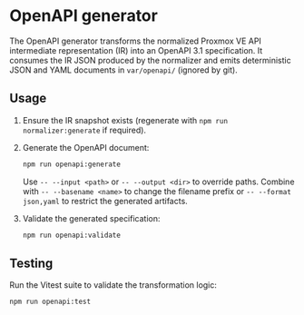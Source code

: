 # OpenAPI generator

The OpenAPI generator transforms the normalized Proxmox VE API intermediate
representation (IR) into an OpenAPI 3.1 specification. It consumes the IR JSON
produced by the normalizer and emits deterministic JSON and YAML documents in
`var/openapi/` (ignored by git).

## Usage

1. Ensure the IR snapshot exists (regenerate with `npm run normalizer:generate`
   if required).
2. Generate the OpenAPI document:

   ```bash
   npm run openapi:generate
   ```

   Use `-- --input <path>` or `-- --output <dir>` to override paths. Combine with
   `-- --basename <name>` to change the filename prefix or `-- --format json,yaml`
   to restrict the generated artifacts.
3. Validate the generated specification:

   ```bash
   npm run openapi:validate
   ```

## Testing

Run the Vitest suite to validate the transformation logic:

```bash
npm run openapi:test
```
